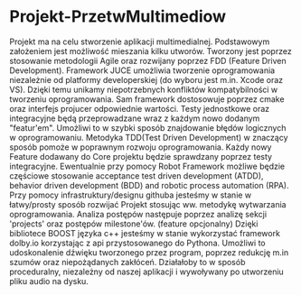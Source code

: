 # Projekt-PrzetwMultimediow
Projekt ma na celu stworzenie aplikacji multimedialnej. Podstawowym założeniem jest możliwość mieszania kilku utworów.
Tworzony jest poprzez stosowanie metodologii Agile oraz rozwijany poprzez FDD (Feature Driven Development).
Framework JUCE umożliwia tworzenie oprogramowania niezależnie od platformy developerskiej (do wyboru jest m.in. Xcode oraz VS).
Dzięki temu unikamy niepotrzebnych konfliktów kompatybilności w tworzeniu oprogramowania. Sam framework dostosowuje poprzez cmake oraz interfejs projucer odpowiednie wartości.
Testy jednostkowe oraz integracyjne będą przeprowadzane wraz z każdym nowo dodanym "featur'em". Umożliwi to w szybki sposób znajdowanie błędów logicznych w oprogramowaniu.
Metodyka TDD(Test Driven Development) w znaczący sposób pomoże w poprawnym rozwoju oprogramowania. Każdy nowy Feature dodawany do Core projektu będzie sprawdzany poprzez testy integracyjne. Ewentualnie przy pomocy Robot Framework możliwe będzie częściowe  stosowanie acceptance test driven development (ATDD), behavior driven development (BDD) and robotic process automation (RPA).
Przy pomocy infrastruktury/designu githuba jesteśmy w stanie w łatwy/prosty sposób rozwijać Projekt stosując ww. metodykę wytwarzania oprogramowania. Analiza postępów następuje poprzez analizę sekcji 'projects' oraz postępów milestone'ów.
(feature opcjonalny) Dzięki bibliotece BOOST języka c++ jesteśmy w stanie wykorzystać framework dolby.io korzystając z api przystosowanego do Pythona. Umożliwi to udoskonalenie dźwięku tworzonego przez program, poprzez redukcję m.in szumów oraz niepożądanych zakłóceń. Działałoby to w sposób proceduralny, niezależny od naszej aplikacji i wywoływany po utworzeniu pliku audio na dysku.
